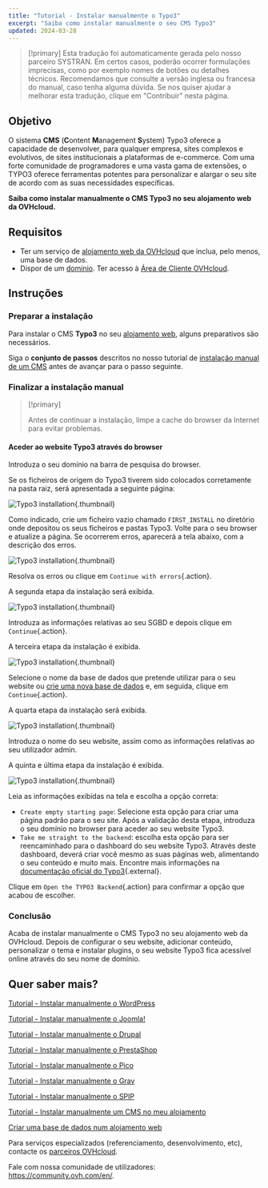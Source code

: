```yaml
---
title: "Tutorial - Instalar manualmente o Typo3"
excerpt: "Saiba como instalar manualmente o seu CMS Typo3"
updated: 2024-03-28
---
```


> [!primary]
> Esta tradução foi automaticamente gerada pelo nosso parceiro SYSTRAN. Em certos casos, poderão ocorrer formulações imprecisas, como por exemplo nomes de botões ou detalhes técnicos. Recomendamos que consulte a versão inglesa ou francesa do manual, caso tenha alguma dúvida. Se nos quiser ajudar a melhorar esta tradução, clique em "Contribuir" nesta página.
>

## Objetivo

O sistema **CMS** (**C**ontent **M**anagement **S**ystem) Typo3 oferece a capacidade de desenvolver, para qualquer empresa, sites complexos e evolutivos, de sites institucionais a plataformas de e-commerce. Com uma forte comunidade de programadores e uma vasta gama de extensões, o TYPO3 oferece ferramentas potentes para personalizar e alargar o seu site de acordo com as suas necessidades específicas.

**Saiba como instalar manualmente o CMS Typo3 no seu alojamento web da OVHcloud.**

## Requisitos

- Ter um serviço de [alojamento web da OVHcloud](/links/web/hosting) que inclua, pelo menos, uma base de dados.
- Dispor de um [domínio](/links/web/domains).
Ter acesso à [Área de Cliente OVHcloud](/links/manager).

## Instruções

### Preparar a instalação

Para instalar o CMS **Typo3** no seu [alojamento web](/links/web/hosting), alguns preparativos são necessários.

Siga o **conjunto de passos** descritos no nosso tutorial de [instalação manual de um CMS](/pages/web_cloud/web_hosting/cms_manual_installation) antes de avançar para o passo seguinte.

### Finalizar a instalação manual

> [!primary]
>
> Antes de continuar a instalação, limpe a cache do browser da Internet para evitar problemas.
>

#### Aceder ao website Typo3 através do browser

Introduza o seu domínio na barra de pesquisa do browser.

Se os ficheiros de origem do Typo3 tiverem sido colocados corretamente na pasta raiz, será apresentada a seguinte página:

![Typo3 installation](images/install_step_one.png){.thumbnail}

Como indicado, crie um ficheiro vazio chamado `FIRST_INSTALL` no diretório onde depositou os seus ficheiros e pastas Typo3. Volte para o seu browser e atualize a página. Se ocorrerem erros, aparecerá a tela abaixo, com a descrição dos erros.

![Typo3 installation](images/install_step_2_error.png){.thumbnail}

Resolva os erros ou clique em `Continue with errors`{.action}.

A segunda etapa da instalação será exibida.

![Typo3 installation](images/install_step_2.png){.thumbnail}

Introduza as informações relativas ao seu SGBD e depois clique em `Continue`{.action}.

A terceira etapa da instalação é exibida.

![Typo3 installation](images/install_step_3.png){.thumbnail}

Selecione o nome da base de dados que pretende utilizar para o seu website ou [crie uma nova base de dados](/pages/web_cloud/web_hosting/sql_create_database) e, em seguida, clique em `Continue`{.action}.

A quarta etapa da instalação será exibida.

![Typo3 installation](images/install_step_4.png){.thumbnail}

Introduza o nome do seu website, assim como as informações relativas ao seu utilizador admin.

A quinta e última etapa da instalação é exibida.

![Typo3 installation](images/install_step_5.png){.thumbnail}

Leia as informações exibidas na tela e escolha a opção correta:

- `Create empty starting page`: Selecione esta opção para criar uma página padrão para o seu site. Após a validação desta etapa, introduza o seu domínio no browser para aceder ao seu website Typo3.
- `Take me straight to the backend`: escolha esta opção para ser reencaminhado para o dashboard do seu website Typo3. Através deste dashboard, deverá criar você mesmo as suas páginas web, alimentando o seu conteúdo e muito mais. Encontre mais informações na [documentação oficial do Typo3](https://docs.typo3.org/Home/GettingStarted.html){.external}.

Clique em `Open the TYPO3 Backend`{.action} para confirmar a opção que acabou de escolher.

### Conclusão

Acaba de instalar manualmente o CMS Typo3 no seu alojamento web da OVHcloud. Depois de configurar o seu website, adicionar conteúdo, personalizar o tema e instalar plugins, o seu website Typo3 fica acessível online através do seu nome de domínio.

## Quer saber mais? <a name="go-further"></a>

[Tutorial - Instalar manualmente o WordPress](/pages/web_cloud/web_hosting/cms_manual_installation_wordpress)

[Tutorial - Instalar manualmente o Joomla!](/pages/web_cloud/web_hosting/cms_manual_installation_joomla)

[Tutorial - Instalar manualmente o Drupal](/pages/web_cloud/web_hosting/cms_manual_installation_drupal)

[Tutorial - Instalar manualmente o PrestaShop](/pages/web_cloud/web_hosting/cms_manual_installation_prestashop)

[Tutorial - Instalar manualmente o Pico](/pages/web_cloud/web_hosting/cms_manual_installation_pico)

[Tutorial - Instalar manualmente o Grav](/pages/web_cloud/web_hosting/cms_manual_installation_grav)

[Tutorial - Instalar manualmente o SPIP](/pages/web_cloud/web_hosting/cms_manual_installation_spip)

[Tutorial - Instalar manualmente um CMS no meu alojamento](/pages/web_cloud/web_hosting/cms_manual_installation)

[Criar uma base de dados num alojamento web](/pages/web_cloud/web_hosting/sql_create_database)
 
Para serviços especializados (referenciamento, desenvolvimento, etc), contacte os [parceiros OVHcloud](/links/partner).
 
Fale com nossa comunidade de utilizadores: <https://community.ovh.com/en/>.